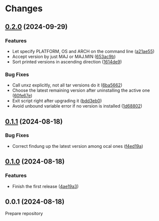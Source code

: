 # Changes

## [0.2.0](https://github.com/prantlf/zigup/compare/v0.1.1...v0.2.0) (2024-09-29)

### Features

* Let specify PLATFORM, OS and ARCH on the command line ([a21ae55](https://github.com/prantlf/zigup/commit/a21ae55145cccebdc8426da0777065810ed20f56))
* Accept version by just MAJ or MAJ.MIN ([653ac9b](https://github.com/prantlf/zigup/commit/653ac9b94e8558750ef3215ce77483b12c3ee183))
* Sort printed versions in ascending direction ([1614de9](https://github.com/prantlf/zigup/commit/1614de97b60f87e4a97cbe3db87f41a574b731e8))

### Bug Fixes

* Call unxz explicitly, not all tar versions do it ([6ba5662](https://github.com/prantlf/zigup/commit/6ba5662bf8f2730adc6dd34be4a7aab1327a21e7))
* Choose the latest remaining version after uninstalling the active one ([60fe67e](https://github.com/prantlf/zigup/commit/60fe67ed0f71f06e20f3c98669e728fce7d4a12d))
* Exit script right after upgrading it ([bdd3eb0](https://github.com/prantlf/zigup/commit/bdd3eb02f3bcb790963aed3a886997efb68637d3))
* Avoid unbound variable error if no version is installed ([1d68802](https://github.com/prantlf/zigup/commit/1d688020f38679641fe8deae07729b84f7d97b0c))

## [0.1.1](https://github.com/prantlf/zigup/compare/v0.1.0...v0.1.1) (2024-08-18)

### Bug Fixes

* Correct findung up the latest version among ocal ones ([f4ed19a](https://github.com/prantlf/zigup/commit/f4ed19a330ffb5797f645088ea2d9cf58956c33d))

## [0.1.0](https://github.com/prantlf/zigup/compare/v0.0.1...v0.1.0) (2024-08-18)

### Features

* Finish the first release ([4ae19a3](https://github.com/prantlf/zigup/commit/4ae19a3be962826c88d4d8fbe08b455f8f8be62d))

## 0.0.1 (2024-08-18)

Prepare repository
